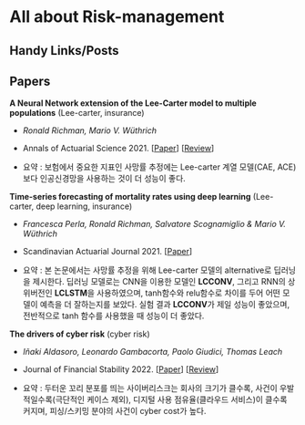 # All about Risk-management

## Handy Links/Posts



## Papers

**A Neural Network extension of the Lee-Carter model to multiple populations** (Lee-carter, insurance)

- *Ronald Richman, Mario V. Wüthrich*
- Annals of Actuarial Science 2021. [[Paper](./papers/Richman_and_Wuthrich_AAS_2021.pdf)] [[Review](https://newindow.tistory.com/319)]

- 요약 : 보험에서 중요한 지표인 사망률 추정에는 Lee-carter 계열 모델(CAE, ACE)보다 인공신경망을 사용하는 것이 더 성능이 좋다.

**Time-series forecasting of mortality rates using deep learning** (Lee-carter, deep learning, insurance)

- *Francesca Perla, Ronald Richman, Salvatore Scognamiglio & Mario V. Wüthrich*

- Scandinavian Actuarial Journal 2021. [[Paper](./papers/Perla_et_al_SAJ_2021.pdf)]

- 요약 : 본 논문에서는 사망률 추정을 위해 Lee-carter 모델의 alternative로 딥러닝을 제시한다. 딥러닝 모델로는 CNN을 이용한 모델인 **LCCONV**, 그리고 RNN의 상위버전인 **LCLSTM**을 사용하였으며, tanh함수와 relu함수로 차이를 두어 어떤 모델이 예측을 더 잘하는지를 보았다. 실험 결과 **LCCONV**가 제일 성능이 좋았으며, 전반적으로 tanh 함수를 사용했을 때 성능이 더 좋았다. 

**The drivers of cyber risk** (cyber risk)

- *Iñaki Aldasoro, Leonardo Gambacorta, Paolo Giudici, Thomas Leach*

- Journal of Financial Stability 2022. [[Paper](./papers/Aldasoro_et_al_JFS_2022.pdf)] [[Review](./review/the_drivers_of_cyber_risk.md)]

- 요약 : 두터운 꼬리 분포를 띄는 사이버리스크는 회사의 크기가 클수록, 사건이 우발적일수록(극단적인 케이스 제외), 디지털 사용 점유율(클라우드 서비스)이 클수록 커지며, 피싱/스키밍 분야의 사건이 cyber cost가 높다.